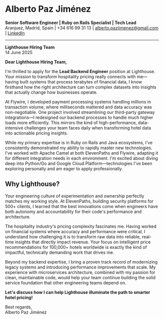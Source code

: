 # **Alberto Paz Jiménez**

**Senior Software Engineer | Ruby on Rails Specialist | Tech Lead**  
Aranjuez, Madrid, Spain | +34 616 99 31 13 | alberto.pazjimenez@gmail.com | [LinkedIn](https://www.linkedin.com/in/albertopazjimenez/)

---

**Lighthouse Hiring Team**  
14 June 2025

**Dear Lighthouse Hiring Team,**

I'm thrilled to apply for the **Lead Backend Engineer** position at Lighthouse. Your mission to transform hospitality pricing really connects with me—having built systems that process terabytes of financial data, I know firsthand how the right architecture can turn complex datasets into insights that actually change how businesses operate.

At Flywire, I developed payment processing systems handling millions in transaction volume, where milliseconds mattered and data accuracy was non-negotiable. One project involved streamlining our third-party gateway integrations—I redesigned our backend processes to handle much higher loads more efficiently. This mirrors the kind of high-performance, data-intensive challenges your team faces daily when transforming hotel data into actionable pricing insights.

While my primary expertise is in Ruby on Rails and Java ecosystems, I've consistently demonstrated my ability to rapidly master new technologies. I've worked with Apache Camel at both ElevenPaths and Flywire, adapting it for different integration needs in each environment. I'm excited about diving deep into Python/Go and Google Cloud Platform—technologies I've been exploring personally and am eager to apply professionally.

## Why Lighthouse?

Your engineering culture of experimentation and ownership perfectly matches my working style. At ElevenPaths, building security platforms for 500+ clients, I learned that the best innovations come when engineers have both autonomy and accountability for their code's performance and architecture.

The hospitality industry's pricing complexity fascinates me. Having worked on financial systems where accuracy and performance were critical, I understand how challenging it is to transform raw data into reliable, real-time insights that directly impact revenue. Your focus on intelligent price recommendations for 100,000+ hotels worldwide is exactly the kind of impactful, technically demanding work that drives me.

Beyond my backend expertise, I bring a proven track record of modernizing legacy systems and introducing performance improvements that scale. My experience with microservices architecture, combined with my passion for clean, maintainable code, would help your team continue building the solid service foundation that other engineering teams depend on.

**Let's discuss how I can help Lighthouse illuminate the path to smarter hotel pricing!**

Best regards,  
Alberto Paz Jiménez
